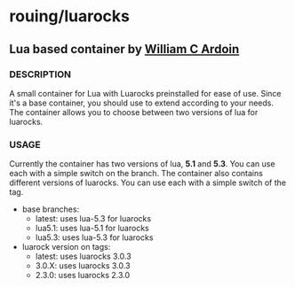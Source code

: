 # rouing/luarocks
## Lua based container by [William C Ardoin](https://git.rouing.me/)

### DESCRIPTION
A small container for Lua with Luarocks preinstalled for ease of use. Since it's a base container, you should use to extend according to your needs. The container allows you to choose between two versions of lua for luarocks.

### USAGE
Currently the container has two versions of lua, **5.1** and **5.3**. You can use each with a simple switch on the branch.
The container also contains different versions of luarocks. You can use each with a simple switch of the tag.

* base branches:
    * latest: uses lua-5.3 for luarocks
    * lua5.1: uses lua-5.1 for luarocks
    * lua5.3: uses lua-5.3 for luarocks
* luarock version on tags:
    * latest: uses luarocks 3.0.3
    * 3.0.X: uses luarocks 3.0.3
    * 2.3.0: uses luarocks 2.3.0
